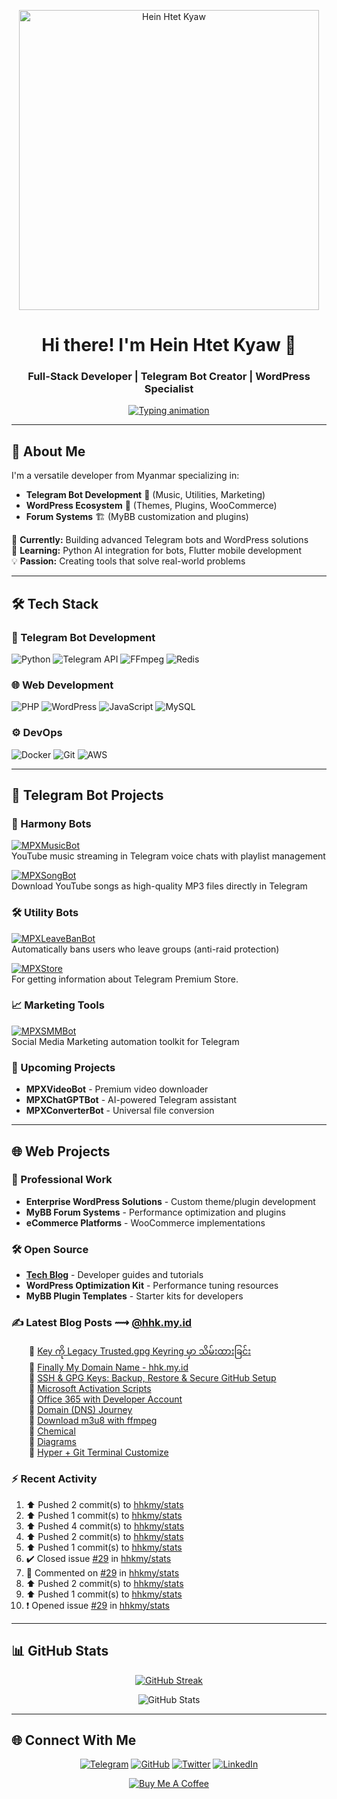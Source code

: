 <p align="center">
  <a href="https://hhk.my.id">
    <img width="480" src="https://github.githubassets.com/assets/inbox-zero-dark-377cc25a227f.svg" alt="Hein Htet Kyaw">
  </a>
</p>

<h1 align="center">Hi there! I'm Hein Htet Kyaw 👋</h1>
<h3 align="center">Full-Stack Developer | Telegram Bot Creator | WordPress Specialist</h3>

<p align="center">
  <a href="https://hhk.my.id">
    <img src="https://readme-typing-svg.herokuapp.com?font=Fira+Code&pause=1000&width=435&lines=Building+Telegram+Bots;Developing+WordPress+Solutions;Creating+MyBB+Plugins;From+Myanmar+%F0%9F%87%B2%F0%9F%87%B2" alt="Typing animation">
  </a>
</p>

---

## 🚀 About Me

I'm a versatile developer from Myanmar specializing in:
- **Telegram Bot Development** 🤖 (Music, Utilities, Marketing)
- **WordPress Ecosystem** 🛒 (Themes, Plugins, WooCommerce)
- **Forum Systems** 🏗️ (MyBB customization and plugins)

🔭 **Currently:** Building advanced Telegram bots and WordPress solutions  
🌱 **Learning:** Python AI integration for bots, Flutter mobile development  
💡 **Passion:** Creating tools that solve real-world problems  

---

## 🛠 Tech Stack

### 🤖 Telegram Bot Development
![Python](https://img.shields.io/badge/Python-3776AB?logo=python&logoColor=white)
![Telegram API](https://img.shields.io/badge/Telegram_API-26A5E4?logo=telegram)
![FFmpeg](https://img.shields.io/badge/FFmpeg-007808?logo=ffmpeg&logoColor=white)
![Redis](https://img.shields.io/badge/Redis-DC382D?logo=redis&logoColor=white)

### 🌐 Web Development
![PHP](https://img.shields.io/badge/PHP-777BB4?logo=php&logoColor=white)
![WordPress](https://img.shields.io/badge/WordPress-21759B?logo=wordpress)
![JavaScript](https://img.shields.io/badge/JavaScript-F7DF1E?logo=javascript&logoColor=black)
![MySQL](https://img.shields.io/badge/MySQL-4479A1?logo=mysql&logoColor=white)

### ⚙️ DevOps
![Docker](https://img.shields.io/badge/Docker-2496ED?logo=docker&logoColor=white)
![Git](https://img.shields.io/badge/Git-F05032?logo=git&logoColor=white)
![AWS](https://img.shields.io/badge/AWS-232F3E?logo=amazon-aws)

---

## 🤖 Telegram Bot Projects

### 🎵 Harmony Bots
[![MPXMusicBot](https://img.shields.io/badge/MPX_MusicBot_🎧-fff?logo=telegram)](https://t.me/MPXMusicBot)  
YouTube music streaming in Telegram voice chats with playlist management

[![MPXSongBot](https://img.shields.io/badge/MPX_Song_🎵-fff?logo=telegram)](https://t.me/MPXSongBot)  
Download YouTube songs as high-quality MP3 files directly in Telegram

### 🛠 Utility Bots
[![MPXLeaveBanBot](https://img.shields.io/badge/MPX_Leave_=_Ban_🔥-fff?logo=telegram)](https://t.me/MPXLeaveBanBot)  
Automatically bans users who leave groups (anti-raid protection)

[![MPXStore](https://img.shields.io/badge/MPX_Store_🛒-fff?logo=telegram)](https://t.me/MPXStoreBot)  
For getting information about Telegram Premium Store.

### 📈 Marketing Tools
[![MPXSMMBot](https://img.shields.io/badge/📢_MPXSMMBot-fff?logo=telegram)](https://t.me/MPXSMMBot)  
Social Media Marketing automation toolkit for Telegram

### 🚧 Upcoming Projects
- **MPXVideoBot** - Premium video downloader
- **MPXChatGPTBot** - AI-powered Telegram assistant
- **MPXConverterBot** - Universal file conversion

---

## 🌐 Web Projects

### 💼 Professional Work
- **Enterprise WordPress Solutions** - Custom theme/plugin development
- **MyBB Forum Systems** - Performance optimization and plugins
- **eCommerce Platforms** - WooCommerce implementations

### 🛠 Open Source
- **[Tech Blog](https://hhk.my.id)** - Developer guides and tutorials
- **WordPress Optimization Kit** - Performance tuning resources
- **MyBB Plugin Templates** - Starter kits for developers

### ✍️ Latest Blog Posts ⟿ [@hhk.my.id](https://hhk.my.id)

<div style="list-style-type: '📖 ';">
  
<!-- hhkmyid:START -->&emsp;&emsp;📖 <a href='https://hhk.my.id/posts/key-is-stored-in-legacy-trusted-gpg-keyring/' target='_blank'>Key ကို Legacy Trusted.gpg Keyring မှာ သိမ်းထားခြင်း</a><br>&emsp;&emsp;📖 <a href='https://hhk.my.id/posts/finally-got-my-domain/' target='_blank'>Finally My Domain Name - hhk.my.id</a><br>&emsp;&emsp;📖 <a href='https://hhk.my.id/posts/ssh-gpg-keys-backup-restore-secure-github-setup/' target='_blank'>SSH &amp; GPG Keys: Backup, Restore &amp; Secure GitHub Setup</a><br>&emsp;&emsp;📖 <a href='https://hhk.my.id/posts/ms-activation-scripts/' target='_blank'>Microsoft Activation Scripts</a><br>&emsp;&emsp;📖 <a href='https://hhk.my.id/posts/office365-with-developer-account/' target='_blank'>Office 365 with Developer Account</a><br>&emsp;&emsp;📖 <a href='https://hhk.my.id/posts/domain-dns-journey/' target='_blank'>Domain &lpar;DNS&rpar; Journey</a><br>&emsp;&emsp;📖 <a href='https://hhk.my.id/posts/download-m3u8-ffmpeg/' target='_blank'>Download m3u8 with ffmpeg</a><br>&emsp;&emsp;📖 <a href='https://hhk.my.id/posts/chemical/' target='_blank'>Chemical</a><br>&emsp;&emsp;📖 <a href='https://hhk.my.id/posts/diagrams/' target='_blank'>Diagrams</a><br>&emsp;&emsp;📖 <a href='https://hhk.my.id/posts/hyper-git-terminal-customize/' target='_blank'>Hyper + Git Terminal Customize</a><br><!-- hhkmyid:END -->

</div>

### :zap: Recent Activity

<!--RECENT_ACTIVITY:start-->
1. ⬆️ Pushed 2 commit(s) to [hhkmy/stats](https://github.com/hhkmy/stats)<br>
2. ⬆️ Pushed 1 commit(s) to [hhkmy/stats](https://github.com/hhkmy/stats)<br>
3. ⬆️ Pushed 4 commit(s) to [hhkmy/stats](https://github.com/hhkmy/stats)<br>
4. ⬆️ Pushed 2 commit(s) to [hhkmy/stats](https://github.com/hhkmy/stats)<br>
5. ⬆️ Pushed 1 commit(s) to [hhkmy/stats](https://github.com/hhkmy/stats)<br>
6. ✔️ Closed issue [#29](https://github.com/hhkmy/stats/issues/29) in [hhkmy/stats](https://github.com/hhkmy/stats)<br>
7. 💬 Commented on [#29](https://github.com/hhkmy/stats/issues/29#issuecomment-3368353311) in [hhkmy/stats](https://github.com/hhkmy/stats)<br>
8. ⬆️ Pushed 2 commit(s) to [hhkmy/stats](https://github.com/hhkmy/stats)<br>
9. ⬆️ Pushed 1 commit(s) to [hhkmy/stats](https://github.com/hhkmy/stats)<br>
10. ❗️ Opened issue [#29](https://github.com/hhkmy/stats/issues/29) in [hhkmy/stats](https://github.com/hhkmy/stats)<br>
<!--RECENT_ACTIVITY:end-->

---

## 📊 GitHub Stats

<div align="center">

[![GitHub Streak](https://streak-stats.demolab.com?user=h2kyaw&theme=transparent&hide_border=true&border_radius=&ring=EB5454&fire=EB5454&currStreakNum=EB5454&currStreakLabel=EB5454)](https://git.io/streak-stats)

![GitHub Stats](https://github-readme-stats.vercel.app/api?username=h2kyaw&show_icons=true&theme=transparent&hide_title=true&hide_border=true&rank_icon=github)

</div>

---

## 🌐 Connect With Me

<div align="center">

[![Telegram](https://img.shields.io/badge/💬_Telegram-26A5E4?style=for-the-badge&logo=telegram)](https://t.me/HeinHtetkyaw)
[![GitHub](https://img.shields.io/badge/💻_GitHub-181717?style=for-the-badge&logo=github)](https://github.com/h2kyaw)
[![Twitter](https://img.shields.io/badge/🐦_Twitter-1DA1F2?style=for-the-badge&logo=twitter)](https://twitter.com/HeinHtetKyaw_)
[![LinkedIn](https://img.shields.io/badge/👔_LinkedIn-0A66C2?style=for-the-badge&logo=linkedin)](https://linkedin.com/in/h2kyaw)

[![Buy Me A Coffee](https://img.shields.io/badge/☕_Buy_Me_A_Coffee-FFDD00?style=for-the-badge&logo=buy-me-a-coffee&logoColor=black)](https://www.buymeacoffee.com/h2kyaw)

</div>
